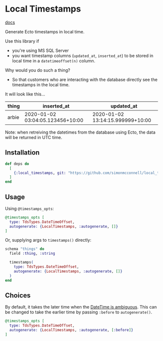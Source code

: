 # Local Timestamps

[docs](https://hexdocs.pm/local_timestamps)

Generate Ecto timestamps in local time.

Use this library if
 - you're using MS SQL Server
 - you want timestamp columns (`updated_at`, `inserted_at`) to be stored in local time in a `datetimeoffset(n)` column.

Why would you do such a thing?
 - So that customers who are interacting with the database directly see the timestamps in the local time.

It will look like this...

| thing | inserted_at                      | updated_at                       |
|-------|----------------------------------|----------------------------------|
| arbie | 2020-01-02 03:04:05.123456+10:00 | 2020-01-02 13:14:15.999999+10:00 |

Note: when retreiving the datetimes from the database using Ecto, the data will be returned in UTC time.


## Installation

```elixir
def deps do
  [
    {:local_timestamps, git: "https://github.com/simonmcconnell/local_timestamps.git"}
  ]
end
```


## Usage

Using `@timestamps_opts`:
```elixir
@timestamps_opts [
  type: TdsTypes.DateTimeOffset,
  autogenerate: {LocalTimestamps, :autogenerate, []}
]
```

Or, supplying args to `timestamps()` directly:
```elixir
schema "things" do
  field :thing, :string

  timestamps(
    type: TdsTypes.DateTimeOffset,
    autogenerate: {LocalTimestamps, :autogenerate, []}
  )
end
```


## Choices

By default, it takes the later time when the [DateTime is ambiguous](https://hexdocs.pm/timex/Timex.AmbiguousDateTime.html).  This can be changed to take the earlier time by passing `:before` to `autogenerate()`.

```elixir
@timestamps_opts [
  type: TdsTypes.DateTimeOffset,
  autogenerate: {LocalTimestamps, :autogenerate, [:before]}
]
```